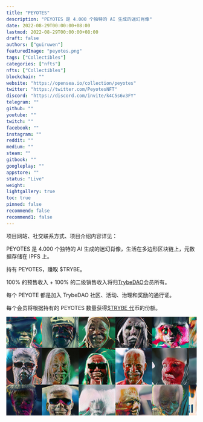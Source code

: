 ```yaml
---
title: "PEYOTES"
description: "PEYOTES 是 4.000 个独特的 AI 生成的迷幻肖像"
date: 2022-08-29T00:00:00+08:00
lastmod: 2022-08-29T00:00:00+08:00
draft: false
authors: ["guiruwen"]
featuredImage: "peyotes.png"
tags: ["Collectibles"]
categories: ["nfts"]
nfts: ["Collectibles"]
blockchain: ""
website: "https://opensea.io/collection/peyotes"
twitter: "https://twitter.com/PeyotesNFT"
discord: "https://discord.com/invite/k4C5s6v3FY"
telegram: ""
github: ""
youtube: ""
twitch: ""
facebook: ""
instagram: ""
reddit: ""
medium: ""
steam: ""
gitbook: ""
googleplay: ""
appstore: ""
status: "Live"
weight: 
lightgallery: true
toc: true
pinned: false
recommend: false
recommend1: false
---
```

项目网站、社交联系方式、项目介绍内容详见：

PEYOTES 是 4.000 个独特的 AI 生成的迷幻肖像，生活在多边形区块链上，元数据存储在 IPFS 上。

持有 PEYOTES，赚取 $TRYBE。

100% 的预售收入 + 100% 的二级销售收入将归[TrybeDAO](https://trybedao.com/)会员所有。

每个 PEYOTE 都是加入 TrybeDAO 社区、活动、治理和奖励的通行证。

每个会员将根据持有的 PEYOTES 数量获得[$TRYBE 代](https://trybedao.com/trybetoken/)币的份额。

![nft](01.png)